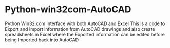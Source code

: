 # Python-win32com-AutoCAD
Python Win32.com interface with both AutoCAD and Excel
This is a code to Export and Import information from AutoCAD drawings and also create spreadsheets in Excel where the Exported information can be edited before being Imported back into AutoCAD
